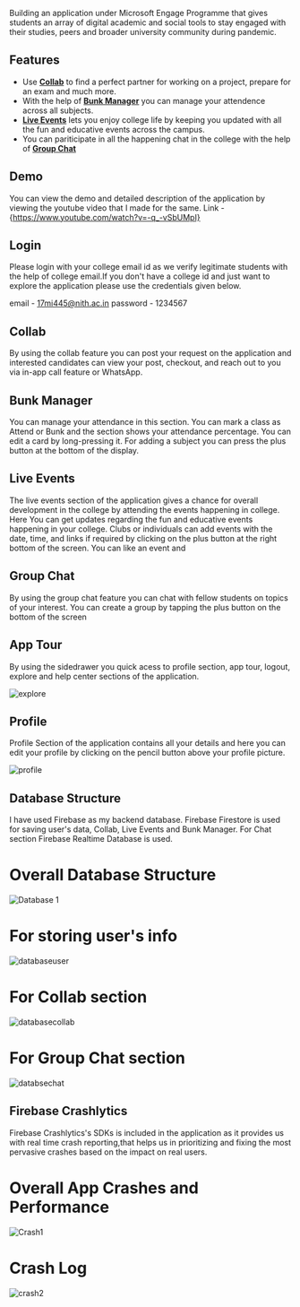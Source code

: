 Building an application under Microsoft Engage Programme that gives students an array of digital academic and social tools to stay engaged with their studies, peers and broader university community during pandemic.

## Features

- Use [**Collab**](#collab) to find a perfect partner for working on a project, prepare for an exam and much more. 
- With the help of [**Bunk Manager**](#bunk-manager) you can manage your attendence across all subjects. 
- [**Live Events**](#live-events) lets you enjoy college life by keeping you updated with all the fun and educative events across the campus. 
- You can pariticipate in all the happening chat in the college with the help of [**Group Chat**](#group-chat) 

## Demo
You can view the demo and detailed description of the application by viewing the youtube video that I made for the same. 
Link - {https://www.youtube.com/watch?v=-q_-vSbUMpI}

## Login 

Please login with your college email id as we verify legitimate students with the help of college email.If you don't have a college id and just want to explore the application please use the credentials given below. 

email - 17mi445@nith.ac.in
password - 1234567

## Collab

By using the collab feature you can post your request on the application and interested candidates can view your post, checkout, and reach out to you via 
in-app call feature or WhatsApp.

## Bunk Manager

You can manage your attendance in this section. You can mark a class as Attend or Bunk and the section shows your attendance percentage. You can edit a card 
by long-pressing it. For adding a subject you can press the plus button at the bottom of the display. 

## Live Events

The live events section of the application gives a chance for overall development in the college by attending the events happening in college.
Here You can get updates regarding the fun and educative events happening in your college. Clubs or individuals can add events with the date, 
time, and links if required by clicking on the plus button at the right bottom of the screen. You can like an event and 


## Group Chat

By using the group chat feature you can chat with fellow students on topics of your interest. You can create a group by tapping the plus button on the bottom of the screen
 
 
## App Tour

By using the sidedrawer you quick acess to profile section, app tour, logout, explore and help center sections of the application.
  
![explore](https://user-images.githubusercontent.com/56435229/143720981-9abb578a-cbe8-46d8-a556-023bb14b19c7.gif)

## Profile
Profile Section of the application contains all your details and here you can edit your profile by clicking on the pencil button above your profile picture. 

![profile](https://user-images.githubusercontent.com/56435229/143720978-09961a2f-8380-4c01-aa9f-428a262b94ca.gif)

## Database Structure 
I have used Firebase as my backend database. Firebase Firestore is used for saving user's data, Collab, Live Events and Bunk Manager. For Chat section Firebase Realtime Database 
is used. 

# Overall Database Structure 
![Database 1](https://user-images.githubusercontent.com/56435229/143721372-36d3f082-680a-4e27-8d40-a6748a8c7ac3.PNG)

# For storing user's info 
![databaseuser](https://user-images.githubusercontent.com/56435229/143721376-de5f1be8-0f25-4c9d-aab4-589411f5fcae.PNG)

# For Collab section
![databasecollab](https://user-images.githubusercontent.com/56435229/143721377-6735e818-568c-4384-87cf-78ee84ef324d.PNG)

# For Group Chat section
![databsechat](https://user-images.githubusercontent.com/56435229/143721382-bd702492-097c-4f25-86ec-5d96b536c509.PNG)

## Firebase Crashlytics
Firebase Crashlytics's SDKs is included in the application as it provides us with real time crash reporting,that helps us in  prioritizing and fixing the most pervasive crashes based on the impact on real users. 

# Overall App Crashes and Performance
![Crash1](https://user-images.githubusercontent.com/56435229/143735565-1597e157-82ce-4126-85b6-f19503ebfd55.PNG)

# Crash Log 
![crash2](https://user-images.githubusercontent.com/56435229/143735569-e46f9f0f-ad31-4465-a859-0a6ec8fa46eb.PNG)

